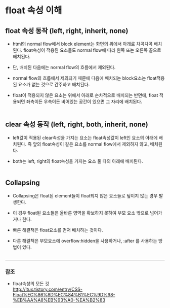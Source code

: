 # float 속성 이해 

## float 속성 동작 (left, right, inherit, none)

* html의 normal flow에서 block element는 화면의 위에서 아래로 차곡차곡 배치된다. float속성이 적용된 요소들도 normal flow에 따라 왼쪽 또는 오른쪽 끝으로 배치된다.

* 단, 배치된 다음에는 normal flow의 흐름에서 제외된다.

* normal flow의 흐름에서 제외되기 때문에 다음에 배치되는 block요소는 float적용된 요소가 없는 것으로 간주하고 배치된다.

* float이 적용되지 않은 요소는 위에서 아래로 순차적으로 배치되는 반면에, float 적용되면 좌측이든 우측이든 비어있는 공간이 있으면 그 자리에 배치된다.
<br><br>
 
## clear 속성 동작 (left, right, both, inherit, none)

* left값이 적용된 clear속성을 가지는 요소는 float속성값이 left인 요소의 아래에 배치된다. 즉 앞의 float속성이 같은 요소를 normal flow에서 제외하지 않고, 배치된다.

* both는 left, right의 float속성을 가지는 요소 둘 다의 아래에 배치된다.
<br><br>

## Collapsing

* Collapsing은 float된 element들이 float되지 않은 요소들로 덮이지 않는 경우 발생한다.

* 이 경우 float된 요소들은 올바른 영역을 확보하지 못하여 부모 요소 밖으로 넘어가거나 한다.

* 빠른 해결책은 float요소를 먼저 배치하는 것이다.

* 다른 해결책은 부모요소에 overflow:hidden을 사용하거나, :after 를 사용하는 방법이 있다. 
<br><br>

***         
         
### 참조

* float속성의 모든 것<br>
   <http://itux.tistory.com/entry/CSS-Float%EC%86%8D%EC%84%B1%EC%9D%98-%EB%AA%A8%EB%93%A0-%EA%B2%83>
